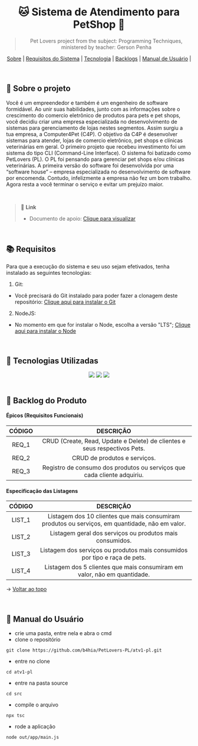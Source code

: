 
<div align="center" id=topo>

<h1> 🐱 Sistema de Atendimento para PetShop 🐶 </h1> 
  
> Pet Lovers project from the subject: Programming Techniques, ministered by teacher: Gerson Penha

<p>
    <a href="#sobre">Sobre</a> | 
    <a href="req">Requisitos do Sistema</a> |
    <a href="#tec">Tecnologia</a> | 
    <a href="#backlog">Backlogs</a> | 
    <a href="#manual">Manual de Usuário</a> |
</p>

</div>

<br>

<span id="sobre">

## :pushpin: Sobre o projeto
 Você é um empreendedor e também é um engenheiro de software formidável. Ao unir suas habilidades, junto com as informações sobre o crescimento do comercio eletrônico de produtos para pets e pet shops, você decidiu criar uma empresa especializada no desenvolvimento de sistemas para gerenciamento de lojas nestes segmentos. 
 Assim surgiu a tua empresa, a Computer4Pet (C4P). O objetivo da C4P é desenvolver sistemas para atender, lojas de comercio eletrônico, pet shops e clínicas veterinárias em geral. O primeiro projeto que recebeu investimento foi um sistema do tipo CLI (Command-Line Interface). O sistema foi batizado como PetLovers (PL). O PL foi pensando para gerenciar pet shops e/ou clínicas veterinárias. A primeira versão do software foi desenvolvida por uma “software house” – empresa especializada no desenvolvimento de software por encomenda. Contudo, infelizmente a empresa não fez um bom trabalho. Agora resta a você terminar o serviço e evitar um prejuízo maior.

 
<br>

> 🔗 **Link** <br>
> - Documento de apoio: [Clique para visualizar](https://github.com/b4hia/PetLovers-PL/tree/main/documents/atvi-pl.pdf)
    
<br>

<span id="req">
  
## 📚 Requisitos

Para que a execução do sistema e seu uso sejam efetivados, tenha instalado as seguintes tecnologias:

1. Git:
  - Você precisará do Git instalado para poder fazer a clonagem deste repositório: [Clique aqui para instalar o Git](https://git-scm.com/downloads) 

2. NodeJS:
  - No momento em que for instalar o Node, escolha a versão "LTS"; [Clique aqui para instalar o Node](https://nodejs.org/en)

<br>

<span id="tec">

## 🔌 Tecnologias Utilizadas

<div align="center">
<img src="https://img.shields.io/badge/Node.js-339933?style=for-the-badge&logo=nodedotjs&logoColor=white"/>
<img src="https://img.shields.io/badge/JavaScript-323330?style=for-the-badge&logo=javascript&logoColor=F7DF1E"/>
<img src="https://img.shields.io/badge/TypeScript-007ACC?style=for-the-badge&logo=typescript&logoColor=white"/>
</div>

<br>

<span id="backlog">

## 🌱 Backlog do Produto  

 #### Épicos (Requisitos Funcionais) 
| CÓDIGO | DESCRIÇÃO |
|:------:|:----------:|
|   REQ_1  | CRUD (Create, Read, Update e Delete) de clientes e seus respectivos Pets. 
|   REQ_2  | CRUD de produtos e serviços.
|   REQ_3  | Registro de consumo dos produtos ou serviços que cada cliente adquiriu. 

 #### Especificação das Listagens
| CÓDIGO | DESCRIÇÃO |
|:------:|:----------:|
|   LIST_1    | Listagem dos 10 clientes que mais consumiram produtos ou serviços, em quantidade, não em valor.
|   LIST_2    | Listagem geral dos serviços ou produtos mais consumidos.
|   LIST_3    | Listagem dos serviços ou produtos mais consumidos por tipo e raça de pets.
|   LIST_4    | Listagem dos 5 clientes que mais consumiram em valor, não em quantidade.


→ [Voltar ao topo](#topo)

<br>

<span id="manual">

## :scroll: Manual do Usuário

- crie uma pasta, entre nela e abra o cmd
- clone o repositório
~~~
git clone https://github.com/b4hia/PetLovers-PL/atv1-pl.git 
~~~
    
- entre no clone 
~~~
cd atv1-pl
~~~

- entre na pasta source 
~~~
cd src
~~~

- compile o arquivo
~~~
npx tsc
~~~

- rode a aplicação
~~~   
node out/app/main.js
~~~
